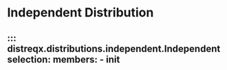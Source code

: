 # Independent Distribution

::: distreqx.distributions.independent.Independent
    selection:
        members:
            - __init__
---